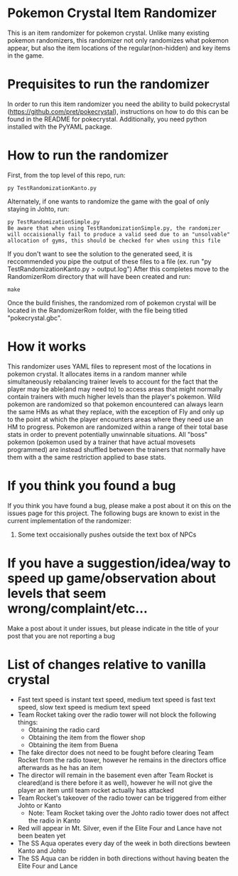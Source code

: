 # Pokemon Crystal Item Randomizer
This is an item randomizer for pokemon crystal. Unlike many existing pokemon randomizers, this randomizer not only randomizes what pokemon appear, but also the item locations of the regular(non-hidden) and key items in the game.

# Prequisites to run the randomizer
In order to run this item randomizer you need the ability to build pokecrystal (https://github.com/pret/pokecrystal), instructions on how to do this can be found in the README for pokecrystal. Additionally, you need python installed with the PyYAML package.

# How to run the randomizer
First, from the top level of this repo, run:
```
py TestRandomizationKanto.py
```
Alternately, if one wants to randomize the game with the goal of only staying in Johto, run:
```
py TestRandomizationSimple.py
Be aware that when using TestRandomizationSimple.py, the randomizer will occaisionally fail to produce a valid seed due to an "unsolvable" allocation of gyms, this should be checked for when using this file
```
If you don't want to see the solution to the generated seed, it is reccommended you pipe the output of these files to a file (ex. run "py TestRandomizationKanto.py > output.log")
After this completes move to the RandomizerRom directory that will have been created and run:
```
make
```
Once the build finishes, the randomized rom of pokemon crystal will be located in the RandomizerRom folder, with the file being titled "pokecrystal.gbc".

# How it works
This randomizer uses YAML files to represent most of the locations in pokemon crystal. It allocates items in a random manner while simultaneously rebalancing trainer levels to account for the fact that the player may be able(and may need to) to access areas that might normally contain trainers with much higher levels than the player's pokemon. Wild pokemon are randomized so that pokemon encountered can always learn the same HMs as what they replace, with the exception of Fly and only up to the point at which the player encounters areas where they need use an HM to progress. Pokemon are randomized within a range of their total base stats in order to prevent potentially unwinnable situations. All "boss" pokemon (pokemon used by a trainer that have actual movesets programmed) are instead shuffled between the trainers that normally have them with a the same restriction applied to base stats.

# If you think you found a bug
If you think you have found a bug, please make a post about it on this on the issues page for this project. The following bugs are known to exist in the current implementation of the randomizer:
1. Some text occaisionally pushes outside the text box of NPCs

# If you have a suggestion/idea/way to speed up game/observation about levels that seem wrong/complaint/etc...
Make a post about it under issues, but please indicate in the title of your post that you are not reporting a bug

# List of changes relative to vanilla crystal
  * Fast text speed is instant text speed, medium text speed is fast text speed, slow text speed is medium text speed
  * Team Rocket taking over the radio tower will not block the following things:
    * Obtaining the radio card
    * Obtaining the item from the flower shop
    * Obtaining the item from Buena
  * The fake director does not need to be fought before clearing Team Rocket from the radio tower, however he remains in the directors office afterwards as he has an item
  * The director will remain in the basement even after Team Rocket is cleared(and is there before it as well), however he will not give the player an item until team rocket actually has attacked
  * Team Rocket's takeover of the radio tower can be triggered from either Johto or Kanto
    * Note: Team Rocket taking over the Johto radio tower does not affect the radio in Kanto
  * Red will appear in Mt. Silver, even if the Elite Four and Lance have not been beaten yet
  * The SS Aqua operates every day of the week in both directions bewteen Kanto and Johto
  * The SS Aqua can be ridden in both directions without having beaten the Elite Four and Lance